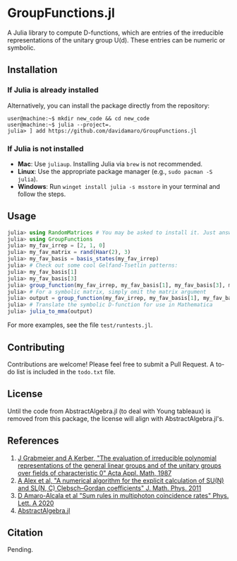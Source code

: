 # GroupFunctions.jl

A Julia library to compute D-functions, which are entries of the irreducible representations of the unitary group U(d). These entries can be numeric or symbolic.

## Installation

### If Julia is already installed
Alternatively, you can install the package directly from the repository:

```console
user@machine:~$ mkdir new_code && cd new_code
user@machine:~$ julia --project=.
julia> ] add https://github.com/davidamaro/GroupFunctions.jl
```

### If Julia is not installed

- **Mac**: Use `juliaup`. Installing Julia via `brew` is not recommended.
- **Linux**: Use the appropriate package manager (e.g., `sudo pacman -S julia`).
- **Windows**: Run `winget install julia -s msstore` in your terminal and follow the steps.

## Usage

```julia
julia> using RandomMatrices # You may be asked to install it. Just answer yes.
julia> using GroupFunctions
julia> my_fav_irrep = [2, 1, 0]
julia> my_fav_matrix = rand(Haar(2), 3)
julia> my_fav_basis = basis_states(my_fav_irrep)
julia> # Check out some cool Gelfand-Tsetlin patterns:
julia> my_fav_basis[1]
julia> my_fav_basis[3]
julia> group_function(my_fav_irrep, my_fav_basis[1], my_fav_basis[3], my_fav_matrix)
julia> # For a symbolic matrix, simply omit the matrix argument
julia> output = group_function(my_fav_irrep, my_fav_basis[1], my_fav_basis[3])
julia> # Translate the symbolic D-function for use in Mathematica
julia> julia_to_mma(output)
```

For more examples, see the file `test/runtests.jl`.

## Contributing

Contributions are welcome! Please feel free to submit a Pull Request. A to-do list is included in the `todo.txt` file.

## License

Until the code from AbstractAlgebra.jl (to deal with Young tableaux) is removed from this package,
the license will align with AbstractAlgebra.jl's.

## References

1. [J Grabmeier and A Kerber, "The evaluation of irreducible polynomial representations of the general linear groups and of the unitary groups over fields of characteristic 0" Acta Appl. Math, 1987](http://dx.doi.org/10.1007/BF00046717)
2. [A Alex et al, "A numerical algorithm for the explicit calculation of SU(N) and SL(N, C) Clebsch–Gordan coefficients" J. Math. Phys. 2011 ](http://dx.doi.org/10.1063/1.3521562)
3. [D Amaro-Alcala et al "Sum rules in multiphoton coincidence rates" Phys. Lett. A 2020](http://dx.doi.org/10.1016/j.physleta.2020.126459)
4. [AbstractAlgebra.jl](https://nemocas.github.io/AbstractAlgebra.jl/stable/)

## Citation

Pending.

